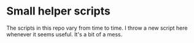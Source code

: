 # Small helper scripts

The scripts in this repo vary from time to time.
I throw a new script here whenever it seems useful.
It's a bit of a mess.

